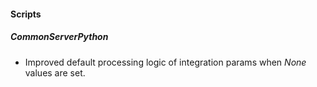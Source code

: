 
#### Scripts
##### CommonServerPython
- Improved default processing logic of integration params when *None* values are set.
